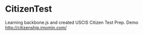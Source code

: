 CitizenTest
===========

Learning backbone.js  and created USCIS Citizen Test Prep. Demo http://citizenship.imomin.com/
